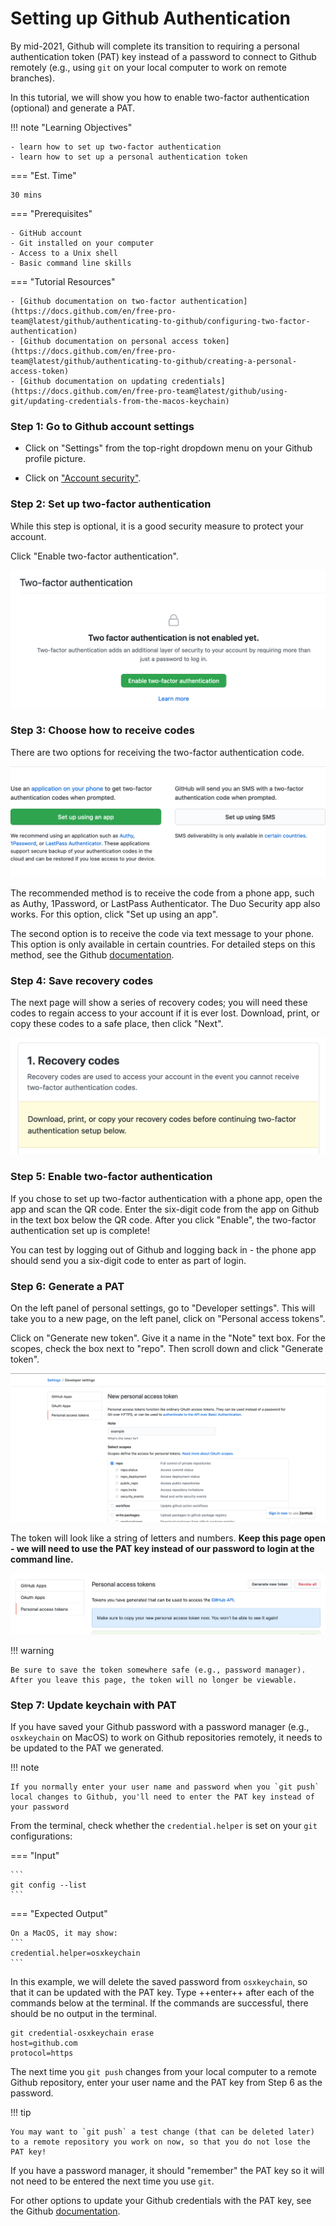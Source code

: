 # Setting up Github Authentication


By mid-2021, Github will complete its transition to requiring a personal authentication token (PAT) key instead of a password to connect to Github remotely (e.g., using `git` on your local computer to work on remote branches).

In this tutorial, we will show you how to enable two-factor authentication (optional) and generate a PAT.

!!! note "Learning Objectives"

    - learn how to set up two-factor authentication
    - learn how to set up a personal authentication token

=== "Est. Time"

    30 mins

=== "Prerequisites"

    - GitHub account
    - Git installed on your computer
    - Access to a Unix shell
    - Basic command line skills

=== "Tutorial Resources"

    - [Github documentation on two-factor authentication](https://docs.github.com/en/free-pro-team@latest/github/authenticating-to-github/configuring-two-factor-authentication)
    - [Github documentation on personal access token](https://docs.github.com/en/free-pro-team@latest/github/authenticating-to-github/creating-a-personal-access-token)
    - [Github documentation on updating credentials](https://docs.github.com/en/free-pro-team@latest/github/using-git/updating-credentials-from-the-macos-keychain)

### Step 1: Go to Github account settings

- Click on "Settings" from the top-right dropdown menu on your Github profile picture.

- Click on ["Account security"](https://github.com/settings/security).

### Step 2: Set up two-factor authentication

While this step is optional, it is a good security measure to protect your account.

Click "Enable two-factor authentication".

![](./images-github-auth/1-two-factor-auth.png "enable two factor auth button")

### Step 3: Choose how to receive codes

There are two options for receiving the two-factor authentication code.

![](./images-github-auth/2-two-factor-auth-phone-set-up.png "set up phone")

The recommended method is to receive the code from a phone app, such as Authy, 1Password, or LastPass Authenticator. The Duo Security app also works. For this option, click "Set up using an app".

The second option is to receive the code via text message to your phone. This option is only available in certain countries. For detailed steps on this method, see the Github [documentation](https://docs.github.com/en/free-pro-team@latest/github/authenticating-to-github/configuring-two-factor-authentication#configuring-two-factor-authentication-using-text-messages).

### Step 4: Save recovery codes

The next page will show a series of recovery codes; you will need these codes to regain access to your account if it is ever lost. Download, print, or copy these codes to a safe place, then click "Next".

![](./images-github-auth/3-save-recovery-codes.png "save recovery codes")

### Step 5: Enable two-factor authentication

If you chose to set up two-factor authentication with a phone app, open the app and scan the QR code. Enter the six-digit code from the app on Github in the text box below the QR code. After you click "Enable", the two-factor authentication set up is complete!

You can test by logging out of Github and logging back in - the phone app should send you a six-digit code to enter as part of login.

### Step 6: Generate a PAT

On the left panel of personal settings, go to "Developer settings". This will take you to a new page, on the left panel, click on "Personal access tokens".

Click on "Generate new token". Give it a name in the "Note" text box. For the scopes, check the box next to "repo". Then scroll down and click "Generate token".

![](./images-github-auth/4-generate-pat.png "Generate new token")

The token will look like a string of letters and numbers. **Keep this page open - we will need to use the PAT key instead of our password to login at the command line.**

![](./images-github-auth/5-personal-auth-token.png "new token")

!!! warning

    Be sure to save the token somewhere safe (e.g., password manager). After you leave this page, the token will no longer be viewable.

### Step 7: Update keychain with PAT

If you have saved your Github password with a password manager (e.g., `osxkeychain` on MacOS) to work on Github repositories remotely, it needs to be updated to the PAT we generated.

!!! note

    If you normally enter your user name and password when you `git push` local changes to Github, you'll need to enter the PAT key instead of your password

From the terminal, check whether the `credential.helper` is set on your `git` configurations:

=== "Input"

    ```
    git config --list
    ```

=== "Expected Output"

    On a MacOS, it may show:
    ```
    credential.helper=osxkeychain
    ```

In this example, we will delete the saved password from `osxkeychain`, so that it can be updated with the PAT key. Type ++enter++ after each of the commands below at the terminal. If the commands are successful, there should be no output in the terminal.

```
git credential-osxkeychain erase
host=github.com
protocol=https
```

The next time you `git push` changes from your local computer to a remote Github repository, enter your user name and the PAT key from Step 6 as the password.

!!! tip

    You may want to `git push` a test change (that can be deleted later) to a remote repository you work on now, so that you do not lose the PAT key!

If you have a password manager, it should "remember" the PAT key so it will not need to be entered the next time you use `git`.

For other options to update your Github credentials with the PAT key, see the Github [documentation](https://docs.github.com/en/free-pro-team@latest/github/using-git/updating-credentials-from-the-macos-keychain).
